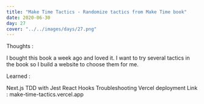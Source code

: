 ```yaml
---
title: "Make Time Tactics - Randomize tactics from Make Time book"
date: 2020-06-30
day: 27
cover: "../../images/days/27.png"
---
```


Thoughts :

I bought this book a week ago and loved it. I want to try several tactics in the book so I build a website to choose them for me.

Learned :

Next.js TDD with Jest
React Hooks
Troubleshooting Vercel deployment
Link : make-time-tactics.vercel.app
